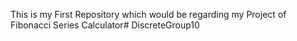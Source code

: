 This is my First Repository which would be regarding my Project of Fibonacci Series Calculator# DiscreteGroup10
